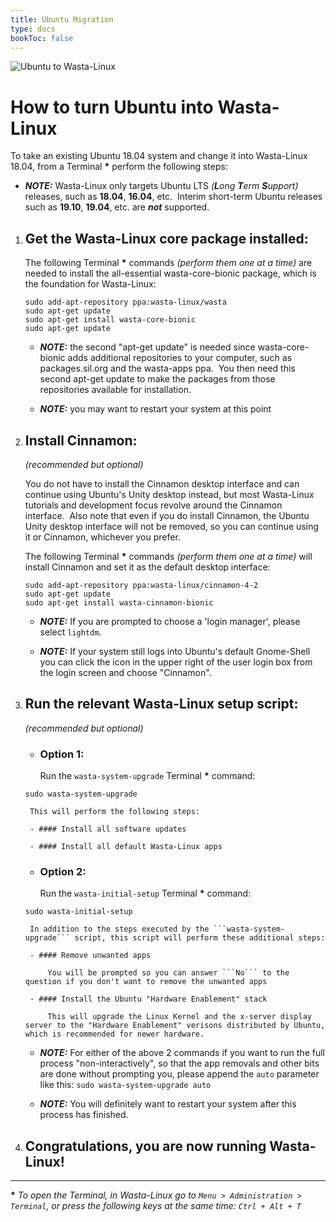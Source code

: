 ```yaml
---
title: Ubuntu Migration
type: docs
bookToc: false
---
```


![Ubuntu to Wasta-Linux](/media/home/ubuntu-migration/ubu-2-wasta.png)

# How to turn Ubuntu into Wasta-Linux

To take an existing Ubuntu 18.04 system and change it into Wasta-Linux
18.04, from a Terminal **\*** perform the following steps:

- ***NOTE:*** Wasta-Linux only targets Ubuntu LTS _(**L**ong **T**erm **S**upport)_ releases, such as **18.04**, **16.04**, etc.  Interim short-term Ubuntu releases such as **19.10**, **19.04**, etc. are _**not**_ supported.

1. ## Get the Wasta-Linux core package installed:

    The following Terminal **\*** commands *(perform them one at a time)* are
needed to install the all-essential wasta-core-bionic package, which is
the foundation for Wasta-Linux:

    ```
    sudo add-apt-repository ppa:wasta-linux/wasta
    sudo apt-get update
    sudo apt-get install wasta-core-bionic
    sudo apt-get update
    ```
    - ***NOTE:*** the second "apt-get update" is needed since wasta-core-bionic adds additional repositories to your computer, such as packages.sil.org and the wasta-apps ppa.  You then need this second apt-get update to make the packages from those repositories available for installation.

    - ***NOTE:*** you may want to restart your system at this point

2. ## Install Cinnamon:

    _(recommended but optional)_

    You do not have to install the Cinnamon desktop interface and can
continue using Ubuntu's Unity desktop instead, but most Wasta-Linux
tutorials and development focus revolve around the Cinnamon interface. 
Also note that even if you do install Cinnamon, the Ubuntu Unity desktop
interface will not be removed, so you can continue using it or Cinnamon,
whichever you prefer.

    The following Terminal **\*** commands *(perform them one at a time)* will install Cinnamon and set it as the default desktop interface:

    ```
    sudo add-apt-repository ppa:wasta-linux/cinnamon-4-2
    sudo apt-get update
    sudo apt-get install wasta-cinnamon-bionic
    ```

    - ***NOTE:*** If you are prompted to choose a 'login manager', please select ```lightdm```.

    - ***NOTE:*** If your system still logs into Ubuntu's default Gnome-Shell you can click the icon in the upper right of the user login box from the login screen and choose "Cinnamon".

3. ## Run the relevant Wasta-Linux setup script:

    _(recommended but optional)_

    - ### Option 1:

        Run the ```wasta-system-upgrade``` Terminal **\*** command:

    ```
    sudo wasta-system-upgrade
    ```

        This will perform the following steps:

        - #### Install all software updates

        - #### Install all default Wasta-Linux apps

    - ### Option 2:

        Run the ```wasta-initial-setup``` Terminal **\*** command:

    ```
    sudo wasta-initial-setup
    ```

        In addition to the steps executed by the ```wasta-system-upgrade``` script, this script will perform these additional steps:

        - #### Remove unwanted apps

            You will be prompted so you can answer ```No``` to the question if you don't want to remove the unwanted apps

        - #### Install the Ubuntu "Hardware Enablement" stack

            This will upgrade the Linux Kernel and the x-server display server to the "Hardware Enablement" verisons distributed by Ubuntu, which is recommended for newer hardware.

    - ***NOTE:*** For either of the above 2 commands if you want to run the full process "non-interactively", so that the app removals and other bits are done without prompting you, please append the ```auto``` parameter like this: ```sudo wasta-system-upgrade auto```

    - ***NOTE:*** You will definitely want to restart your system after this process has finished.

4. ## Congratulations, you are now running Wasta-Linux!

---
**\*** _To open the Terminal, in Wasta-Linux go to ```Menu > Administration > Terminal```, or press the following keys at the same time: ```Ctrl + Alt + T```_

